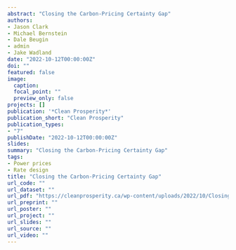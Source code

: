 ```yaml
---
abstract: "Closing the Carbon-Pricing Certainty Gap"
authors:
- Jason Clark
- Michael Bernstein
- Dale Beugin
- admin
- Jake Wadland
date: "2022-10-12T00:00:00Z"
doi: ""
featured: false
image:
  caption:
  focal_point: ""
  preview_only: false
projects: []
publication: '*Clean Prosperity*'
publication_short: "Clean Prosperity"
publication_types:
- "7"
publishDate: "2022-10-12T00:00:00Z"
slides:
summary: "Closing the Carbon-Pricing Certainty Gap"
tags:
- Power prices
- Rate design
title: "Closing the Carbon-Pricing Certainty Gap"
url_code: ""
url_dataset: ""
url_pdf: "https://cleanprosperity.ca/wp-content/uploads/2022/10/Closing_the_Carbon-Pricing_Certainty_Gap.pdf"
url_preprint: ""
url_poster: ""
url_project: ""
url_slides: ""
url_source: ""
url_video: ""
---
```


